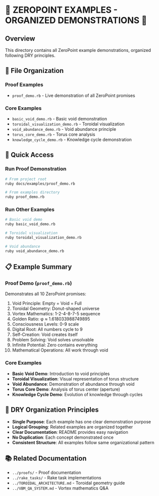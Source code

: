 # 🌌 ZEROPOINT EXAMPLES - ORGANIZED DEMONSTRATIONS 🌌

## Overview

This directory contains all ZeroPoint example demonstrations, organized following DRY principles.

## 📁 File Organization

### **Proof Examples**
- `proof_demo.rb` - Live demonstration of all ZeroPoint promises

### **Core Examples**
- `basic_void_demo.rb` - Basic void demonstration
- `toroidal_visualization_demo.rb` - Toroidal visualization
- `void_abundance_demo.rb` - Void abundance principle
- `torus_core_demo.rb` - Torus core analysis
- `knowledge_cycle_demo.rb` - Knowledge cycle demonstration

## 🎯 Quick Access

### **Run Proof Demonstration**
```bash
# From project root
ruby docs/examples/proof_demo.rb

# From examples directory
ruby proof_demo.rb
```

### **Run Other Examples**
```bash
# Basic void demo
ruby basic_void_demo.rb

# Toroidal visualization
ruby toroidal_visualization_demo.rb

# Void abundance
ruby void_abundance_demo.rb
```

## 📋 Example Summary

### **Proof Demo** (`proof_demo.rb`)
Demonstrates all 10 ZeroPoint promises:
1. Void Principle: Empty = Void = Full
2. Toroidal Geometry: Donut-shaped universe
3. Vortex Mathematics: 1-2-4-8-7-5 sequence
4. Golden Ratio: φ ≈ 1.618033988749895
5. Consciousness Levels: 0-9 scale
6. Digital Root: All numbers cycle to 9
7. Self-Creation: Void creates itself
8. Problem Solving: Void solves unsolvable
9. Infinite Potential: Zero contains everything
10. Mathematical Operations: All work through void

### **Core Examples**
- **Basic Void Demo**: Introduction to void principles
- **Toroidal Visualization**: Visual representation of torus structure
- **Void Abundance**: Demonstration of abundance through void
- **Torus Core Demo**: Analysis of torus center (aperture)
- **Knowledge Cycle Demo**: Evolution of knowledge through cycles

## 🌌 DRY Organization Principles

- **Single Purpose**: Each example has one clear demonstration purpose
- **Logical Grouping**: Related examples are organized together
- **Clear Documentation**: README provides easy navigation
- **No Duplication**: Each concept demonstrated once
- **Consistent Structure**: All examples follow same organizational pattern

## 📚 Related Documentation

- `../proofs/` - Proof documentation
- `../rake_tasks/` - Rake task implementations
- `../TOROIDAL_ARCHITECTURE.md` - Toroidal geometry guide
- `../VBM_QA_SYSTEM.md` - Vortex mathematics Q&A 